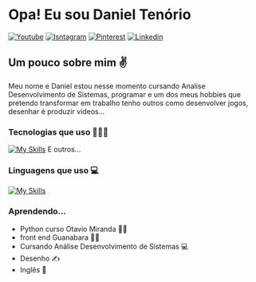<h1 align="left">Opa! Eu sou Daniel Tenório</h1>

[![Youtube](https://img.shields.io/badge/YouTube-FF0000?style=for-the-badge&logo=youtube&logoColor=white)](https://www.youtube.com/@danieltanimacao1817/videos)
[![Isntagram](https://img.shields.io/badge/Instagram-E4405F?style=for-the-badge&logo=instagram&logoColor=white)](https://www.instagram.com/danieltenorio35/)
[![Pinterest](https://img.shields.io/badge/Pinterest-%23E60023.svg?&style=for-the-badge&logo=Pinterest&logoColor=white)](https://br.pinterest.com/danieltenorio2046/)
[![Linkedin](https://img.shields.io/badge/LinkedIn-0077B5?style=for-the-badge&logo=linkedin&logoColor=white)](https://www.linkedin.com/in/daniel-tenório-6471b0244/)

<h2 align="left">Um pouco sobre mim ✌️</h2>
Meu nome e Daniel estou nesse momento cursando Analise Desenvolvimento de Sistemas, programar e um dos meus hobbies que pretendo transformar em trabalho tenho outros como desenvolver jogos, desenhar é produzir vídeos...

### Tecnologias que uso 🧑🏻‍💻

[![My Skills](https://skillicons.dev/icons?i=blender,discord,godot,linkedin,pr,ps,vscode,github,git&theme=light)](https://skillicons.dev) E outros...

### Linguagens que uso 💻

[![My Skills](https://skillicons.dev/icons?i=godot,py,sqlite,html,css&theme=light)](https://skillicons.dev)

### Aprendendo...
- Python curso Otavio Miranda 🧑‍💻
- front end Guanabara 🧑‍💻
- Cursando Análise Desenvolvimento de Sistemas 💻
- Desenho ✍️
- Inglês 🔴
